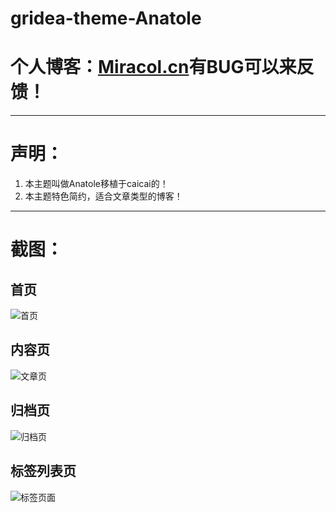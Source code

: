 # gridea-theme-Anatole
# 个人博客：[Miracol.cn](https://miracol.cn)有BUG可以来反馈！
***
# 声明：
1. 本主题叫做Anatole移植于caicai的！
2. 本主题特色简约，适合文章类型的博客！
***
# 截图：

## 首页
![首页](https://www.z4a.net/images/2019/08/07/88cadd6349216d19db8169715ff0541e.jpg)
## 内容页
![文章页](https://www.z4a.net/images/2019/08/07/1b32711c161069ef76a10aa34572c6c8.jpg)
## 归档页
![归档页](https://www.z4a.net/images/2019/08/07/f7f6dc0c5bf21156869afe0188adacde.jpg)
## 标签列表页
![标签页面](https://www.z4a.net/images/2019/08/07/e7231e05e863e73e682f66e2eba6209e.jpg)
